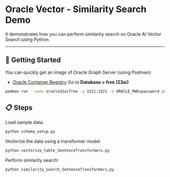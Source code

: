 # Oracle Vector - Similarity Search Demo

It demonstrates how you can perform similarity search on Oracle AI Vector Search using Python.

---

## 🚀 Getting Started

You can quickly get an image of Oracle Graph Server (using Podman):

- [Oracle Container Registry](https://container-registry.oracle.com)  Go to **Database > free (23ai)**

```sh
podman run --name oracle32aifree -p 1521:1521 -e ORACLE_PWD=password container-registry.oracle.com/database/free:latest
```

## 📋 Steps

Load sample data:
```sh
python schema_setup.py
```

Vectorize the data using a transformer model:
```sh
python vectorize_table_SentenceTransformers.py
```

Perform similarity search:
```sh
python similarity_search_SentenceTransformers.py
```
